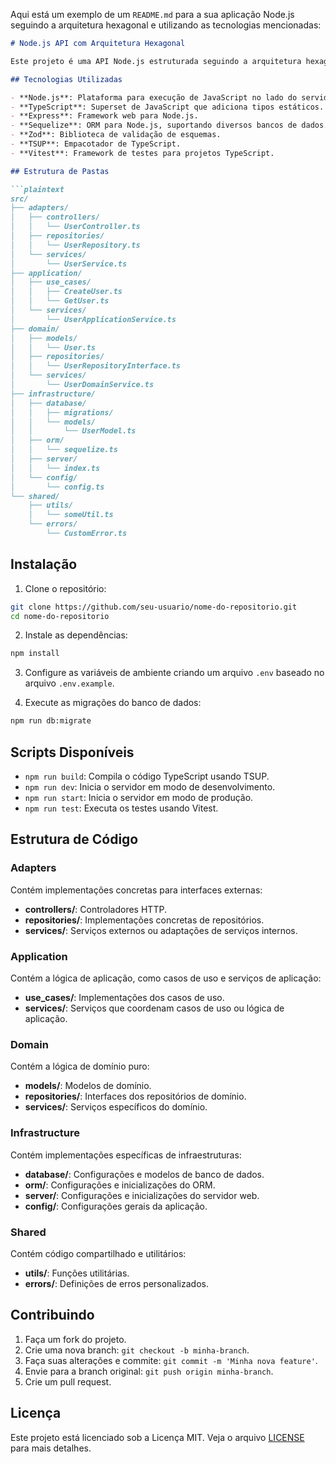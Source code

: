 Aqui está um exemplo de um `README.md` para a sua aplicação Node.js seguindo a arquitetura hexagonal e utilizando as tecnologias mencionadas:

```markdown
# Node.js API com Arquitetura Hexagonal

Este projeto é uma API Node.js estruturada seguindo a arquitetura hexagonal, utilizando TypeScript, Express, Sequelize, Zod, e outras ferramentas modernas.

## Tecnologias Utilizadas

- **Node.js**: Plataforma para execução de JavaScript no lado do servidor.
- **TypeScript**: Superset de JavaScript que adiciona tipos estáticos.
- **Express**: Framework web para Node.js.
- **Sequelize**: ORM para Node.js, suportando diversos bancos de dados.
- **Zod**: Biblioteca de validação de esquemas.
- **TSUP**: Empacotador de TypeScript.
- **Vitest**: Framework de testes para projetos TypeScript.

## Estrutura de Pastas

```plaintext
src/
├── adapters/
│   ├── controllers/
│   │   └── UserController.ts
│   ├── repositories/
│   │   └── UserRepository.ts
│   └── services/
│       └── UserService.ts
├── application/
│   ├── use_cases/
│   │   ├── CreateUser.ts
│   │   └── GetUser.ts
│   └── services/
│       └── UserApplicationService.ts
├── domain/
│   ├── models/
│   │   └── User.ts
│   ├── repositories/
│   │   └── UserRepositoryInterface.ts
│   └── services/
│       └── UserDomainService.ts
├── infrastructure/
│   ├── database/
│   │   ├── migrations/
│   │   └── models/
│   │       └── UserModel.ts
│   ├── orm/
│   │   └── sequelize.ts
│   ├── server/
│   │   └── index.ts
│   └── config/
│       └── config.ts
└── shared/
    ├── utils/
    │   └── someUtil.ts
    └── errors/
        └── CustomError.ts
```

## Instalação

1. Clone o repositório:

```sh
git clone https://github.com/seu-usuario/nome-do-repositorio.git
cd nome-do-repositorio
```

2. Instale as dependências:

```sh
npm install
```

3. Configure as variáveis de ambiente criando um arquivo `.env` baseado no arquivo `.env.example`.

4. Execute as migrações do banco de dados:

```sh
npm run db:migrate
```

## Scripts Disponíveis

- `npm run build`: Compila o código TypeScript usando TSUP.
- `npm run dev`: Inicia o servidor em modo de desenvolvimento.
- `npm run start`: Inicia o servidor em modo de produção.
- `npm run test`: Executa os testes usando Vitest.

## Estrutura de Código

### Adapters

Contém implementações concretas para interfaces externas:

- **controllers/**: Controladores HTTP.
- **repositories/**: Implementações concretas de repositórios.
- **services/**: Serviços externos ou adaptações de serviços internos.

### Application

Contém a lógica de aplicação, como casos de uso e serviços de aplicação:

- **use_cases/**: Implementações dos casos de uso.
- **services/**: Serviços que coordenam casos de uso ou lógica de aplicação.

### Domain

Contém a lógica de domínio puro:

- **models/**: Modelos de domínio.
- **repositories/**: Interfaces dos repositórios de domínio.
- **services/**: Serviços específicos do domínio.

### Infrastructure

Contém implementações específicas de infraestruturas:

- **database/**: Configurações e modelos de banco de dados.
- **orm/**: Configurações e inicializações do ORM.
- **server/**: Configurações e inicializações do servidor web.
- **config/**: Configurações gerais da aplicação.

### Shared

Contém código compartilhado e utilitários:

- **utils/**: Funções utilitárias.
- **errors/**: Definições de erros personalizados.

## Contribuindo

1. Faça um fork do projeto.
2. Crie uma nova branch: `git checkout -b minha-branch`.
3. Faça suas alterações e commite: `git commit -m 'Minha nova feature'`.
4. Envie para a branch original: `git push origin minha-branch`.
5. Crie um pull request.

## Licença

Este projeto está licenciado sob a Licença MIT. Veja o arquivo [LICENSE](LICENSE) para mais detalhes.